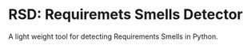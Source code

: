# RSD: Requiremets Smells Detector
A light weight tool for detecting Requirements Smells in Python.
